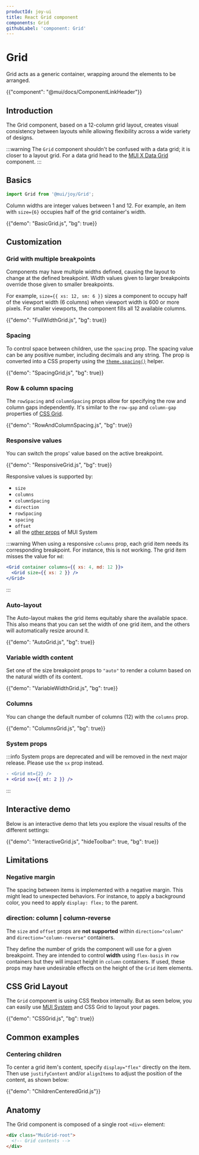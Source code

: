 ```yaml
---
productId: joy-ui
title: React Grid component
components: Grid
githubLabel: 'component: Grid'
---
```


# Grid

<p class="description">Grid acts as a generic container, wrapping around the elements to be arranged.</p>

{{"component": "@mui/docs/ComponentLinkHeader"}}

## Introduction

The Grid component, based on a 12-column grid layout, creates visual consistency between layouts while allowing flexibility across a wide variety of designs.

:::warning
The `Grid` component shouldn't be confused with a data grid; it is closer to a layout grid. For a data grid head to the [MUI X Data Grid](/x/react-data-grid/) component.
:::

## Basics

```jsx
import Grid from '@mui/joy/Grid';
```

Column widths are integer values between 1 and 12.
For example, an item with `size={6}` occupies half of the grid container's width.

{{"demo": "BasicGrid.js", "bg": true}}

## Customization

### Grid with multiple breakpoints

Components may have multiple widths defined, causing the layout to change at the defined breakpoint. Width values given to larger breakpoints override those given to smaller breakpoints.

For example, `size={{ xs: 12, sm: 6 }}` sizes a component to occupy half of the viewport width (6 columns) when viewport width is 600 or more pixels. For smaller viewports, the component fills all 12 available columns.

{{"demo": "FullWidthGrid.js", "bg": true}}

### Spacing

To control space between children, use the `spacing` prop.
The spacing value can be any positive number, including decimals and any string.
The prop is converted into a CSS property using the [`theme.spacing()`](/material-ui/customization/spacing/) helper.

{{"demo": "SpacingGrid.js", "bg": true}}

### Row & column spacing

The `rowSpacing` and `columnSpacing` props allow for specifying the row and column gaps independently.
It's similar to the `row-gap` and `column-gap` properties of [CSS Grid](/system/grid/#row-gap-amp-column-gap).

{{"demo": "RowAndColumnSpacing.js", "bg": true}}

### Responsive values

You can switch the props' value based on the active breakpoint.

{{"demo": "ResponsiveGrid.js", "bg": true}}

Responsive values is supported by:

- `size`
- `columns`
- `columnSpacing`
- `direction`
- `rowSpacing`
- `spacing`
- `offset`
- all the [other props](#system-props) of MUI System

:::warning
When using a responsive `columns` prop, each grid item needs its corresponding breakpoint.
For instance, this is not working. The grid item misses the value for `md`:

```jsx
<Grid container columns={{ xs: 4, md: 12 }}>
  <Grid size={{ xs: 2 }} />
</Grid>
```

:::

### Auto-layout

The Auto-layout makes the grid items equitably share the available space.
This also means that you can set the width of one grid item, and the others will automatically resize around it.

{{"demo": "AutoGrid.js", "bg": true}}

### Variable width content

Set one of the size breakpoint props to `"auto"` to render a column based on the natural width of its content.

{{"demo": "VariableWidthGrid.js", "bg": true}}

### Columns

You can change the default number of columns (12) with the `columns` prop.

{{"demo": "ColumnsGrid.js", "bg": true}}

### System props

:::info
System props are deprecated and will be removed in the next major release. Please use the `sx` prop instead.

```diff
- <Grid mt={2} />
+ <Grid sx={{ mt: 2 }} />
```

:::

## Interactive demo

Below is an interactive demo that lets you explore the visual results of the different settings:

{{"demo": "InteractiveGrid.js", "hideToolbar": true, "bg": true}}

## Limitations

### Negative margin

The spacing between items is implemented with a negative margin. This might lead to unexpected behaviors. For instance, to apply a background color, you need to apply `display: flex;` to the parent.

### direction: column | column-reverse

The `size` and `offset` props are **not supported** within `direction="column"` and `direction="column-reverse"` containers.

They define the number of grids the component will use for a given breakpoint. They are intended to control **width** using `flex-basis` in `row` containers but they will impact height in `column` containers.
If used, these props may have undesirable effects on the height of the `Grid` item elements.

## CSS Grid Layout

The `Grid` component is using CSS flexbox internally.
But as seen below, you can easily use [MUI System](/system/grid/) and CSS Grid to layout your pages.

{{"demo": "CSSGrid.js", "bg": true}}

## Common examples

### Centering children

To center a grid item's content, specify `display="flex"` directly on the item.
Then use `justifyContent` and/or `alignItems` to adjust the position of the content, as shown below:

{{"demo": "ChildrenCenteredGrid.js"}}

## Anatomy

The Grid component is composed of a single root `<div>` element:

```html
<div class="MuiGrid-root">
  <!-- Grid contents -->
</div>
```
